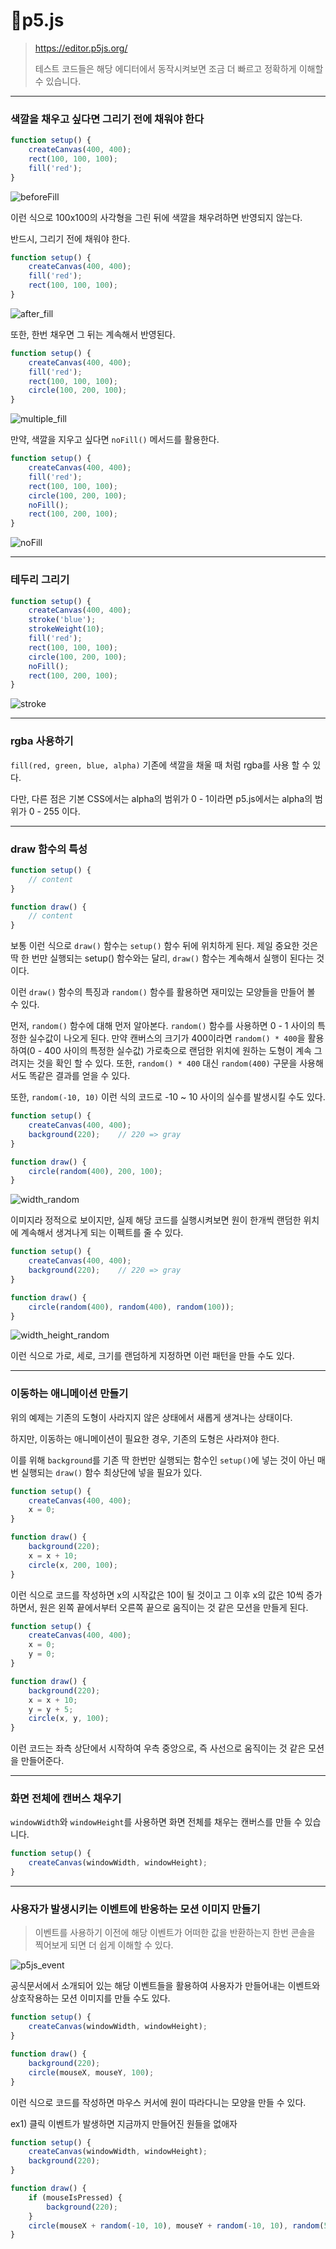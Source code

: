 # 💨p5.js

> https://editor.p5js.org/
>
> 테스트 코드들은 해당 에디터에서 동작시켜보면 조금 더 빠르고 정확하게 이해할 수 있습니다.

---

### 색깔을 채우고 싶다면 그리기 전에 채워야 한다

```javascript
function setup() {
	createCanvas(400, 400);
	rect(100, 100, 100);
	fill('red');
}
```

![beforeFill](../assets/img/beforeFill.jpg)

이런 식으로 100x100의 사각형을 그린 뒤에 색깔을 채우려하면 반영되지 않는다.

반드시, 그리기 전에 채워야 한다.

```javascript
function setup() {
	createCanvas(400, 400);
    fill('red');
	rect(100, 100, 100);
}
```

![after_fill](../assets/img/after_fill.jpg)

또한, 한번 채우면 그 뒤는 계속해서 반영된다.

```javascript
function setup() {
	createCanvas(400, 400);
    fill('red');
	rect(100, 100, 100);
	circle(100, 200, 100);
}
```

![multiple_fill](../assets/img/multiple_fill.jpg)

만약, 색깔을 지우고 싶다면 `noFill()` 메서드를 활용한다.

```javascript
function setup() {
	createCanvas(400, 400);
    fill('red');
	rect(100, 100, 100);
	circle(100, 200, 100);
	noFill();
	rect(100, 200, 100);
}
```

![noFill](../assets/img/noFill.jpg)

---

### 테두리 그리기

```javascript
function setup() {
	createCanvas(400, 400);
	stroke('blue');
	strokeWeight(10);
    fill('red');
	rect(100, 100, 100);
	circle(100, 200, 100);
	noFill();
	rect(100, 200, 100);
}
```

![stroke](../assets/img/stroke.jpg)

---

### rgba 사용하기

`fill(red, green, blue, alpha)` 기존에 색깔을 채울 때 처럼 rgba를 사용 할 수 있다.

다만, 다른 점은 기본 CSS에서는 alpha의 범위가 0 - 1이라면 p5.js에서는 alpha의 범위가 0 - 255 이다.

---

### draw 함수의 특성

```javascript
function setup() {
	// content
}

function draw() {
	// content
}
```

보통 이런 식으로 `draw()` 함수는 `setup()` 함수 뒤에 위치하게 된다. 제일 중요한 것은 딱 한 번만 실행되는 setup() 함수와는 달리, `draw()` 함수는 계속해서 실행이 된다는 것이다.

이런 `draw()` 함수의 특징과 `random()` 함수를 활용하면 재미있는 모양들을 만들어 볼 수 있다.

먼저, `random()` 함수에 대해 먼저 알아본다. `random()` 함수를 사용하면 0 - 1 사이의 특정한 실수값이 나오게 된다. 만약 캔버스의 크기가 400이라면 `random() * 400`을 활용하여(0 - 400 사이의 특정한 실수값) 가로축으로 랜덤한 위치에 원하는 도형이 계속 그려지는 것을 확인 할 수 있다. 또한, `random() * 400` 대신 `random(400)` 구문을 사용해서도 똑같은 결과를 얻을 수 있다.

또한, `random(-10, 10)` 이런 식의 코드로 -10 ~ 10 사이의 실수를 발생시킬 수도 있다.

```javascript
function setup() {
	createCanvas(400, 400);
	background(220);    // 220 => gray
}

function draw() {
	circle(random(400), 200, 100);
}
```

![width_random](../assets/img/width_random.jpg)

이미지라 정적으로 보이지만, 실제 해당 코드를 실행시켜보면 원이 한개씩 랜덤한 위치에 계속해서 생겨나게 되는 이펙트를 줄 수 있다.

```javascript
function setup() {
	createCanvas(400, 400);
	background(220);    // 220 => gray
}

function draw() {
	circle(random(400), random(400), random(100));
}
```

![width_height_random](../assets/img/width_height_random.jpg)

이런 식으로 가로, 세로, 크기를 랜덤하게 지정하면 이런 패턴을 만들 수도 있다.

---

### 이동하는 애니메이션 만들기

위의 예제는 기존의 도형이 사라지지 않은 상태에서 새롭게 생겨나는 상태이다.

하지만, 이동하는 애니메이션이 필요한 경우, 기존의 도형은 사라져야 한다.

이를 위해 `background`를 기존 딱 한번만 실행되는 함수인 `setup()`에 넣는 것이 아닌 매번 실행되는 `draw()` 함수 최상단에 넣을 필요가 있다.

```javascript
function setup() {
	createCanvas(400, 400);
	x = 0;
}

function draw() {
	background(220);
	x = x + 10;
	circle(x, 200, 100);
}
```

이런 식으로 코드를 작성하면 x의 시작값은 10이 될 것이고 그 이후 x의 값은 10씩 증가하면서, 원은 왼쪽 끝에서부터 오른쪽 끝으로 움직이는 것 같은 모션을 만들게 된다.

```javascript
function setup() {
	createCanvas(400, 400);
	x = 0;
	y = 0;
}

function draw() {
	background(220);
	x = x + 10;
	y = y + 5;
	circle(x, y, 100);
}
```

이런 코드는 좌측 상단에서 시작하여 우측 중앙으로, 즉 사선으로 움직이는 것 같은 모션을 만들어준다.

---

### 화면 전체에 캔버스 채우기

`windowWidth`와 `windowHeight`를 사용하면 화면 전체를 채우는 캔버스를 만들 수 있습니다.

```javascript
function setup() {
	createCanvas(windowWidth, windowHeight);
}
```

---

### 사용자가 발생시키는 이벤트에 반응하는 모션 이미지 만들기

> 이벤트를 사용하기 이전에 해당 이벤트가 어떠한 값을 반환하는지 한번 콘솔을 찍어보게 되면 더 쉽게 이해할 수 있다.

![p5js_event](../assets/img/p5js_event.jpg)

공식문서에서 소개되어 있는 해당 이벤트들을 활용하여 사용자가 만들어내는 이벤트와 상호작용하는 모션 이미지를 만들 수도 있다.

```javascript
function setup() {
	createCanvas(windowWidth, windowHeight);
}

function draw() {
    background(220);
	circle(mouseX, mouseY, 100);
}
```

이런 식으로 코드를 작성하면 마우스 커서에 원이 따라다니는 모양을 만들 수 있다.

 ex1) 클릭 이벤트가 발생하면 지금까지 만들어진 원들을 없애자

```javascript
function setup() {
	createCanvas(windowWidth, windowHeight);
	background(220);
}

function draw() {
	if (mouseIsPressed) {
		background(220);
	}
	circle(mouseX + random(-10, 10), mouseY + random(-10, 10), random(50));
}
```



